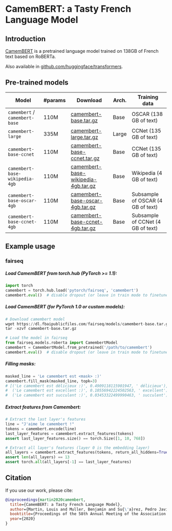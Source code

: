 # CamemBERT: a Tasty French Language Model

## Introduction

[CamemBERT](https://arxiv.org/abs/1911.03894) is a pretrained language model trained on 138GB of French text based on RoBERTa.

Also available in [github.com/huggingface/transformers](https://github.com/huggingface/transformers/).

## Pre-trained models

| Model                          | #params | Download                                                                                                                 | Arch. | Training data                     |
|--------------------------------|---------|--------------------------------------------------------------------------------------------------------------------------|-------|-----------------------------------|
| `camembert` / `camembert-base` | 110M    | [camembert-base.tar.gz](https://dl.fbaipublicfiles.com/fairseq/models/camembert-base.tar.gz)                             | Base  | OSCAR (138 GB of text)            |
| `camembert-large`              | 335M    | [camembert-large.tar.gz](https://dl.fbaipublicfiles.com/fairseq/models/camembert-large.tar.gz)                           | Large | CCNet (135 GB of text)            |
| `camembert-base-ccnet`         | 110M    | [camembert-base-ccnet.tar.gz](https://dl.fbaipublicfiles.com/fairseq/models/camembert-base-ccnet.tar.gz)                 | Base  | CCNet (135 GB of text)            |
| `camembert-base-wikipedia-4gb` | 110M    | [camembert-base-wikipedia-4gb.tar.gz](https://dl.fbaipublicfiles.com/fairseq/models/camembert-base-wikipedia-4gb.tar.gz) | Base  | Wikipedia (4 GB of text)          |
| `camembert-base-oscar-4gb`     | 110M    | [camembert-base-oscar-4gb.tar.gz](https://dl.fbaipublicfiles.com/fairseq/models/camembert-base-oscar-4gb.tar.gz)         | Base  | Subsample of OSCAR (4 GB of text) |
| `camembert-base-ccnet-4gb`     | 110M    | [camembert-base-ccnet-4gb.tar.gz](https://dl.fbaipublicfiles.com/fairseq/models/camembert-base-ccnet-4gb.tar.gz)         | Base  | Subsample of CCNet (4 GB of text) |

## Example usage

### fairseq
##### Load CamemBERT from torch.hub (PyTorch >= 1.1):
```python
import torch
camembert = torch.hub.load('pytorch/fairseq', 'camembert')
camembert.eval()  # disable dropout (or leave in train mode to finetune)
```

##### Load CamemBERT (for PyTorch 1.0 or custom models):
```python
# Download camembert model
wget https://dl.fbaipublicfiles.com/fairseq/models/camembert-base.tar.gz
tar -xzvf camembert-base.tar.gz

# Load the model in fairseq
from fairseq.models.roberta import CamembertModel
camembert = CamembertModel.from_pretrained('/path/to/camembert')
camembert.eval()  # disable dropout (or leave in train mode to finetune)
```

##### Filling masks:
```python
masked_line = 'Le camembert est <mask> :)'
camembert.fill_mask(masked_line, topk=3)
# [('Le camembert est délicieux :)', 0.4909118115901947, ' délicieux'),
#  ('Le camembert est excellent :)', 0.10556942224502563, ' excellent'),
#  ('Le camembert est succulent :)', 0.03453322499990463, ' succulent')]
```

##### Extract features from Camembert:
```python
# Extract the last layer's features
line = "J'aime le camembert !"
tokens = camembert.encode(line)
last_layer_features = camembert.extract_features(tokens)
assert last_layer_features.size() == torch.Size([1, 10, 768])

# Extract all layer's features (layer 0 is the embedding layer)
all_layers = camembert.extract_features(tokens, return_all_hiddens=True)
assert len(all_layers) == 13
assert torch.all(all_layers[-1] == last_layer_features)
```

## Citation
If you use our work, please cite:

```bibtex
@inproceedings{martin2020camembert,
  title={CamemBERT: a Tasty French Language Model},
  author={Martin, Louis and Muller, Benjamin and Su{\'a}rez, Pedro Javier Ortiz and Dupont, Yoann and Romary, Laurent and de la Clergerie, {\'E}ric Villemonte and Seddah, Djam{\'e} and Sagot, Beno{\^\i}t},
  booktitle={Proceedings of the 58th Annual Meeting of the Association for Computational Linguistics},
  year={2020}
}
```
